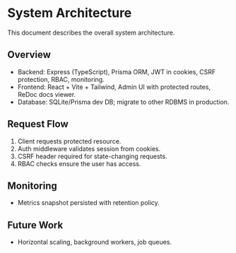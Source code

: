# System Architecture

This document describes the overall system architecture.

## Overview

- Backend: Express (TypeScript), Prisma ORM, JWT in cookies, CSRF protection, RBAC, monitoring.
- Frontend: React + Vite + Tailwind, Admin UI with protected routes, ReDoc docs viewer.
- Database: SQLite/Prisma dev DB; migrate to other RDBMS in production.

## Request Flow

1. Client requests protected resource.
2. Auth middleware validates session from cookies.
3. CSRF header required for state-changing requests.
4. RBAC checks ensure the user has access.

## Monitoring

- Metrics snapshot persisted with retention policy.

## Future Work

- Horizontal scaling, background workers, job queues.
